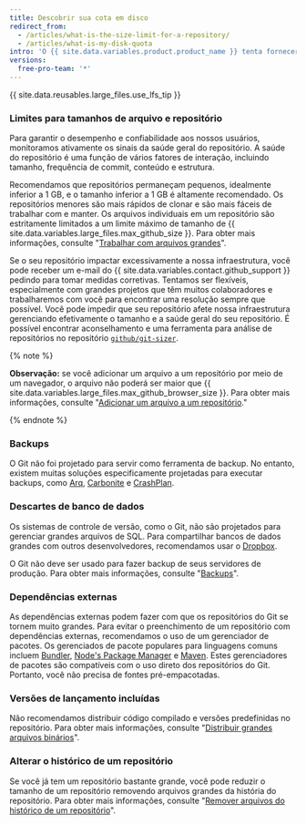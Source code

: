```yaml
---
title: Descobrir sua cota em disco
redirect_from:
  - /articles/what-is-the-size-limit-for-a-repository/
  - /articles/what-is-my-disk-quota
intro: 'O {{ site.data.variables.product.product_name }} tenta fornecer armazenamento abundante para todos os repositórios do Git, embora existam limites rígidos para tamanhos de arquivo e repositório.'
versions:
  free-pro-team: '*'
---
```


{{ site.data.reusables.large_files.use_lfs_tip }}

### Limites para tamanhos de arquivo e repositório

Para garantir o desempenho e confiabilidade aos nossos usuários, monitoramos ativamente os sinais da saúde geral do repositório. A saúde do repositório é uma função de vários fatores de interação, incluindo tamanho, frequência de commit, conteúdo e estrutura.

Recomendamos que repositórios permaneçam pequenos, idealmente inferior a 1 GB, e o tamanho inferior a 1 GB é altamente recomendado. Os repositórios menores são mais rápidos de clonar e são mais fáceis de trabalhar com e manter. Os arquivos individuais em um repositório são estritamente limitados a um limite máximo de tamanho de {{ site.data.variables.large_files.max_github_size }}. Para obter mais informações, consulte "[Trabalhar com arquivos grandes](/github/managing-large-files/working-with-large-files)".

Se o seu repositório impactar excessivamente a nossa infraestrutura, você pode receber um e-mail do {{ site.data.variables.contact.github_support }} pedindo para tomar medidas corretivas. Tentamos ser flexíveis, especialmente com grandes projetos que têm muitos colaboradores e trabalharemos com você para encontrar uma resolução sempre que possível. Você pode impedir que seu repositório afete nossa infraestrutura gerenciando efetivamente o tamanho e a saúde geral do seu repositório. É possível encontrar aconselhamento e uma ferramenta para análise de repositórios no repositório [`github/git-sizer`](https://github.com/github/git-sizer).

{% note %}

**Observação:** se você adicionar um arquivo a um repositório por meio de um navegador, o arquivo não poderá ser maior que {{ site.data.variables.large_files.max_github_browser_size }}. Para obter mais informações, consulte "[Adicionar um arquivo a um repositório](/github/managing-files-in-a-repository/adding-a-file-to-a-repository)."

{% endnote %}

### Backups

O Git não foi projetado para servir como ferramenta de backup. No entanto, existem muitas soluções especificamente projetadas para executar backups, como [Arq](https://www.arqbackup.com/), [Carbonite](http://www.carbonite.com/) e [CrashPlan](https://www.crashplan.com/en-us/).

### Descartes de banco de dados

Os sistemas de controle de versão, como o Git, não são projetados para gerenciar grandes arquivos de SQL. Para compartilhar bancos de dados grandes com outros desenvolvedores, recomendamos usar o [Dropbox](https://www.dropbox.com/).

O Git não deve ser usado para fazer backup de seus servidores de produção. Para obter mais informações, consulte "[Backups](/github/managing-large-files/what-is-my-disk-quota#backups)".

### Dependências externas

As dependências externas podem fazer com que os repositórios do Git se tornem muito grandes. Para evitar o preenchimento de um repositório com dependências externas, recomendamos o uso de um gerenciador de pacotes. Os gerenciados de pacote populares para linguagens comuns incluem [Bundler](http://bundler.io/), [Node's Package Manager](http://npmjs.org/) e [Maven](http://maven.apache.org/). Estes gerenciadores de pacotes são compatíveis com o uso direto dos repositórios do Git. Portanto, você não precisa de fontes pré-empacotadas.

### Versões de lançamento incluídas

Não recomendamos distribuir código compilado e versões predefinidas no repositório. Para obter mais informações, consulte "[Distribuir grandes arquivos binários](/github/managing-large-files/distributing-large-binaries)".

### Alterar o histórico de um repositório

Se você já tem um repositório bastante grande, você pode reduzir o tamanho de um repositório removendo arquivos grandes da história do repositório. Para obter mais informações, consulte "[Remover arquivos do histórico de um repositório](/github/managing-large-files/removing-files-from-a-repositorys-history)".
